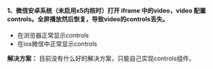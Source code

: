 #### 1、微信安卓系统（未启用x5内核时）打开 iframe 中的video，video 配置controls。全屏播放然后恢复，导致video的controls丢失。

- 在浏览器正常显示controls
- 在ios微信中正常显示controls

**解决方案：** 目前没有什么好的解决方案，只能自己实现controls组件。

